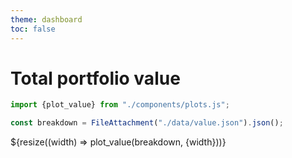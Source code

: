 ```yaml
---
theme: dashboard
toc: false
---
```


# Total portfolio value

```js
import {plot_value} from "./components/plots.js";
```

```js
const breakdown = FileAttachment("./data/value.json").json();
```

<!--- Re-render whenever the container resizes --->
<div class="grid grid-cols-1">
    <div class="card">${resize((width) => plot_value(breakdown, {width}))} </div>
</div>